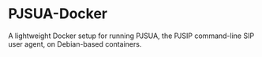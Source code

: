 # PJSUA-Docker
 A lightweight Docker setup for running PJSUA, the PJSIP command-line SIP user agent, on Debian-based containers.
